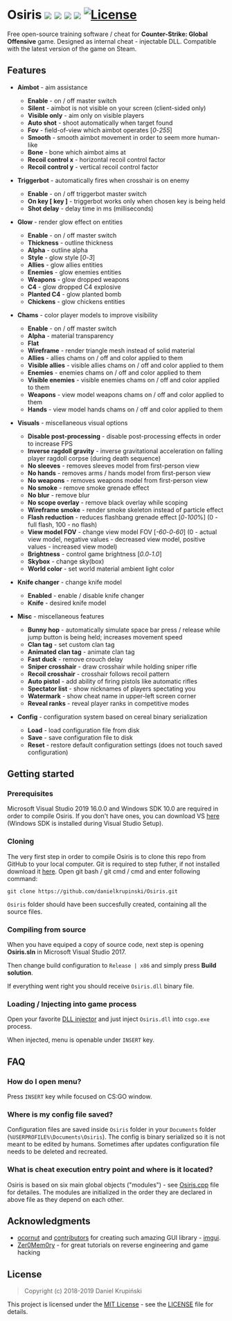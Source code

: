 # Osiris ![](https://img.shields.io/badge/language-C%2B%2B-%23f34b7d.svg) ![](https://img.shields.io/badge/game-CS%3AGO-yellow.svg) ![](https://img.shields.io/badge/platform-Windows-0078d7.svg) ![](https://img.shields.io/badge/arch-x86-red.svg) [![License](https://img.shields.io/github/license/danielkrupinski/Osiris.svg)](LICENSE)

Free open-source training software / cheat for **Counter-Strike: Global Offensive** game. Designed as internal cheat - injectable DLL. Compatible with the latest version of the game on Steam.

## Features
* **Aimbot** - aim assistance
    * **Enable** - on / off master switch
    * **Silent** - aimbot is not visible on your screen (client-sided only)
    * **Visible only** - aim only on visible players
    * **Auto shot** - shoot automatically when target found
    * **Fov** - field-of-view which aimbot operates [*0*-*255*]
    * **Smooth** - smooth aimbot movement in order to seem more human-like
    * **Bone** - bone which aimbot aims at
    * **Recoil control x** - horizontal recoil control factor
    * **Recoil control y** - vertical recoil control factor

* **Triggerbot** - automatically fires when crosshair is on enemy
    * **Enable** - on / off triggerbot master switch
    * **On key [ key ]** - triggerbot works only when chosen key is being held
    * **Shot delay** - delay time in ms (milliseconds)

* **Glow** - render glow effect on entities
    * **Enable** - on / off master switch
    * **Thickness** - outline thickness
    * **Alpha** - outline alpha
    * **Style** - glow style [*0*-*3*]
    * **Allies** - glow allies entities
    * **Enemies** - glow enemies entities
    * **Weapons** - glow dropped weapons
    * **C4** - glow dropped C4 explosive
    * **Planted C4** - glow planted bomb
    * **Chickens** - glow chickens entities

* **Chams** - color player models to improve visibility
    * **Enable** - on / off master switch
    * **Alpha** - material transparency
    * **Flat**
    * **Wireframe** - render triangle mesh instead of solid material
    * **Allies** - allies chams on / off and color applied to them
    * **Visible allies** - visible allies chams on / off and color applied to them
    * **Enemies** - enemies chams on / off and color applied to them
    * **Visible enemies** - visible enemies chams on / off and color applied to them
    * **Weapons** - view model weapons chams on / off and color applied to them
    * **Hands** - view model hands chams on / off and color applied to them

* **Visuals** - miscellaneous visual options
    * **Disable post-processing** - disable post-processing effects in order to increase FPS
    * **Inverse ragdoll gravity** - inverse gravitational acceleration on falling player ragdoll corpse (during death sequence)
    * **No sleeves** - removes sleeves model from first-person view
    * **No hands** - removes arms / hands model from first-person view
    * **No weapons** - removes weapons model from first-person view
    * **No smoke** - remove smoke grenade effect
    * **No blur** - remove blur
    * **No scope overlay** - remove black overlay while scoping
    * **Wireframe smoke** - render smoke skeleton instead of particle effect
   * **Flash reduction** - reduces flashbang grenade effect [*0*-*100*%] (0 - full flash, 100 - no flash)
    * **View model FOV** - change view model FOV [*-60*-*0*-*60*] (0 - actual view model, negative values - decreased view model, positive values - increased view model)
    * **Brightness** - control game brightness [*0.0*-*1.0*]
    * **Skybox** - change sky(box)
    * **World color** - set world material ambient light color

* **Knife changer** - change knife model
    * **Enabled** - enable / disable knife changer
    * **Knife** - desired knife model

* **Misc** - miscellaneous features
    * **Bunny hop** - automatically simulate space bar press / release while jump button is being held; increases movement speed
    * **Clan tag** - set custom clan tag
    * **Animated clan tag** - animate clan tag
    * **Fast duck** - remove crouch delay
    * **Sniper crosshair** - draw crosshair while holding sniper rifle
    * **Recoil crosshair** - crosshair follows recoil pattern
    * **Auto pistol** - add ability of firing pistols like automatic rifles
    * **Spectator list** - show nicknames of players spectating you
    * **Watermark** - show cheat name in upper-left screen corner
    * **Reveal ranks** - reveal player ranks in competitive modes

* **Config** - configuration system based on cereal binary serialization
    * **Load** - load configuration file from disk
    * **Save** - save configuration file to disk
    * **Reset** - restore default configuration settings (does not touch saved configuration)

## Getting started

### Prerequisites
Microsoft Visual Studio 2019 16.0.0 and Windows SDK 10.0 are required in order to compile Osiris. If you don't have ones, you can download VS [here](https://visualstudio.microsoft.com/) (Windows SDK is installed during Visual Studio Setup).

### Cloning
The very first step in order to compile Osiris is to clone this repo from GitHub to your local computer. Git is required to step futher, if not installed download it [here](https://git-scm.com). Open git bash / git cmd / cmd and enter following command:
```
git clone https://github.com/danielkrupinski/Osiris.git
```
`Osiris` folder should have been succesfully created, containing all the source files.

### Compiling from source

When you have equiped a copy of source code, next step is opening **Osiris.sln** in Microsoft Visual Studio 2017.

Then change build configuration to `Release | x86` and simply press **Build solution**.

If everything went right you should receive `Osiris.dll`  binary file.

### Loading / Injecting into game process

Open your favorite [DLL injector](https://en.wikipedia.org/wiki/DLL_injection) and just inject `Osiris.dll` into `csgo.exe` process.

When injected, menu is openable under `INSERT` key.

## FAQ

### How do I open menu?
Press `INSERT` key while focused on CS:GO window.

### Where is my config file saved?
Configuration files are saved inside `Osiris` folder in your `Documents` folder (`%USERPROFILE%\Documents\Osiris`). The config is binary serialized so it is not meant to be edited by humans. Sometimes after updates configuration file needs to be deleted and recreated.

### What is cheat execution entry point and where is it located?
Osiris is based on six main global objects ("modules") - see [Osiris.cpp](https://github.com/danielkrupinski/Osiris/blob/master/Osiris/Osiris.cpp) file for detailes. The modules are initialized in the order they are declared in above file as they depend on each other.

## Acknowledgments

* [ocornut](https://github.com/ocornut) and [contributors](https://github.com/ocornut/imgui/graphs/contributors) for creating such amazing GUI library - [imgui](https://github.com/ocornut/imgui).
* [Zer0Mem0ry](https://github.com/Zer0Mem0ry) - for great tutorials on reverse engineering and game hacking

## License

> Copyright (c) 2018-2019 Daniel Krupiński

This project is licensed under the [MIT License](https://opensource.org/licenses/mit-license.php) - see the [LICENSE](LICENSE) file for details.
